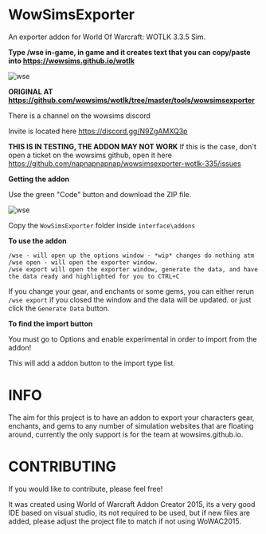 # WowSimsExporter
An exporter addon for World Of Warcraft: WOTLK 3.3.5 Sim.

**Type /wse in-game, in game and it creates text that you can copy/paste into https://wowsims.github.io/wotlk**

![wse](https://github.com/user-attachments/assets/a8c430f7-9528-47e8-9e0c-aaa1f8308588)

**ORIGINAL AT https://github.com/wowsims/wotlk/tree/master/tools/wowsimsexporter**

There is a channel on the wowsims discord

Invite is located here https://discord.gg/N9ZgAMXQ3p


**THIS IS IN TESTING, THE ADDON MAY NOT WORK**
If this is the case, don't open a ticket on the wowsims github, open it here <https://github.com/napnapnapnap/wowsimsexporter-wotlk-335/issues>

**Getting the addon**

Use the green "Code" button and download the ZIP file.

![wse](https://github.com/user-attachments/assets/6038764d-d48c-4c0b-a193-a39dc1d2cc0f)

Copy the `WowSimsExporter` folder inside `interface\addons`

**To use the addon**

    /wse - will open up the options window - *wip* changes do nothing atm
    /wse open - will open the exporter window.
    /wse export will open the exporter window, generate the data, and have the data ready and highlighted for you to CTRL+C

If you change your gear, and enchants or some gems, you can either rerun `/wse export` if you closed the window and the data will be updated. or just click the `Generate Data` button.

**To find the import button**

You must go to Options and enable experimental in order to import from the addon!

This will add a addon button to the import type list.


# INFO
The aim for this project is to have an addon to export your characters gear, enchants, and gems to any number of simulation websites that are floating around, currently the only support is for the team at wowsims.github.io.


# CONTRIBUTING
If you would like to contribute, please feel free!

It was created using World of Warcraft Addon Creator 2015, its a very good IDE based on visual studio, its not required to be used, but if new files are added, please adjust the project file to match if not using WoWAC2015.



